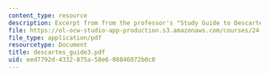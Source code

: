 ```yaml
---
content_type: resource
description: Excerpt from from the professor's "Study Guide to Descartes' Meditations."
file: https://ol-ocw-studio-app-production.s3.amazonaws.com/courses/24-01-classics-in-western-philosophy-spring-2006/eed7792d4332875a58e608846072b0c0_descartes_guide3.pdf
file_type: application/pdf
resourcetype: Document
title: descartes_guide3.pdf
uid: eed7792d-4332-875a-58e6-08846072b0c0
---
```

